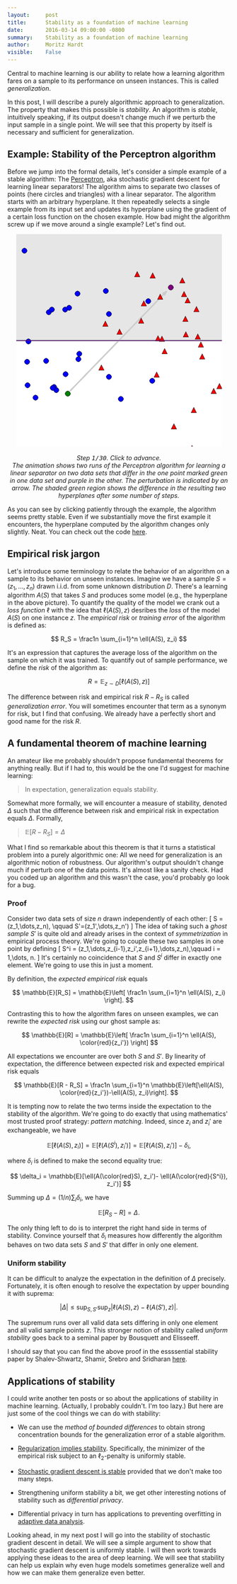 ```yaml
---
layout:     post
title:      Stability as a foundation of machine learning
date:       2016-03-14 09:00:00 -0800
summary:    Stability as a foundation of machine learning
author:     Moritz Hardt
visible:    False
---
```


Central to machine learning is our ability to relate how a learning algorithm fares on a sample to its performance on unseen instances. This is called *generalization*.

In this post, I will describe a purely algorithmic approach to generalization. The property that makes this possible is *stability*. An algorithm is *stable*, intuitively speaking, if its output doesn't change much if we perturb the input sample in a single point. We will see that this property by itself is necessary and sufficient for generalization.

## Example: Stability of the Perceptron algorithm

Before we jump into the formal details, let's consider a simple example of a stable algorithm: The [Perceptron](https://en.wikipedia.org/wiki/Perceptron), aka stochastic gradient descent for learning linear separators! The algorithm aims to separate two classes of points (here circles and triangles) with a linear separator. The algorithm starts with an arbitrary hyperplane. It then repeatedly selects a single example from its input set and updates its hyperplane using the gradient of a certain loss function on the chosen example. How bad might the algorithm screw up if we move around a single example? Let's find out.

  <!-- begin animation -->
  <div style="text-align:center;">
   <img id="imganim" src="/assets/sgd/00.png" onClick="forward_image()" />
   <p style="text-align:center;"><em>Step <span style="font-family:monospace;"><span id="counter">1</span>/30</span>. Click to advance.<br /> The animation shows two runs of the Perceptron algorithm for learning a linear separator on two data sets that differ in the one point marked green in one data set and purple in the other. The perturbation is indicated by an arrow. The shaded green region shows the difference in the resulting two hyperplanes after some number of steps. </em></p>
  </div>
  <script type='text/javascript'>//<![CDATA[
  var images = [
  "/assets/sgd/00.png",
  "/assets/sgd/01.png",
  "/assets/sgd/02.png",
  "/assets/sgd/03.png",
  "/assets/sgd/04.png",
  "/assets/sgd/05.png",
  "/assets/sgd/06.png",
  "/assets/sgd/07.png",
  "/assets/sgd/08.png",
  "/assets/sgd/09.png",
  "/assets/sgd/10.png",
  "/assets/sgd/11.png",
  "/assets/sgd/12.png",
  "/assets/sgd/13.png",
  "/assets/sgd/14.png",
  "/assets/sgd/15.png",
  "/assets/sgd/16.png",
  "/assets/sgd/17.png",
  "/assets/sgd/18.png",
  "/assets/sgd/19.png",
  "/assets/sgd/20.png", 
  "/assets/sgd/21.png",
  "/assets/sgd/22.png",
  "/assets/sgd/23.png",
  "/assets/sgd/24.png",
  "/assets/sgd/25.png",
  "/assets/sgd/26.png",
  "/assets/sgd/27.png",
  "/assets/sgd/28.png",
  "/assets/sgd/29.png" ]
  var i = 0
  function forward_image(){
   i = i + 1;
   document.getElementById('imganim').src = images[i%30];
   document.getElementById('counter').textContent = (i%30) + 1;
  }
  //]]> 
  </script>
  <!-- end animation -->

As you can see by clicking patiently through the example, the algorithm seems pretty stable. Even if we substantially move the first example it encounters, the hyperplane computed by the algorithm changes only slightly. Neat. You can check out the code [here](https://gist.github.com/mrtzh/266c37d3a274376134a6).

## Empirical risk jargon

Let's introduce some terminology to relate the behavior of an algorithm on a sample to its behavior on unseen instances. Imagine we have a sample $S=(z_1,\dots,z_n)$ drawn i.i.d. from some unknown distribution $D$. There's a learning algorithm $A(S)$ that takes $S$ and produces some model (e.g., the hyperplane in the above picture). To quantify the quality of the model we crank out a *loss function* $\ell$ with the idea that $\ell(A(S), z)$ desribes the *loss* of the model $A(S)$ on one instance $z$. The *empirical risk* or *training error* of the algorithm is defined as:

$$
R_S = \frac1n \sum_{i=1}^n \ell(A(S), z_i)
$$

It's an expression that captures the average loss of the algorithm on the sample on which it was trained. To quantify out of sample performance, we define the *risk* of the algorithm as:

$$
R = \mathop{\mathbb{E}}_{z\sim D}\left[ \ell(A(S), z) \right]
$$

The difference between risk and empirical risk $R - R_S$ is called *generalization error*. You will sometimes encounter that term as a synonym for risk, but I find that confusing. We already have a perfectly short and good name for the risk $R$.


## A fundamental theorem of machine learning

An amateur like me probably shouldn't propose fundamental theorems for anything really. But if I had to, this would be the one I'd suggest for machine learning:

> In expectation, generalization equals stability.

Somewhat more formally, we will encounter a measure of stability, denoted $\Delta$ such that the difference between risk and empirical risk in expectation equals $\Delta.$ Formally,

> $\mathbb{E}[R - R_S] = \Delta$

What I find so remarkable about this theorem is that it turns a statistical problem into a purely algorithmic one: All we need for generalization is an algorithmic notion of robustness. Our algorithm's output shouldn't change much if perturb one of the data points. It's almost like a sanity check. Had you coded up an algorithm and this wasn't the case, you'd probably go look for a bug.

### Proof

Consider two data sets of size $n$ drawn independently of each other:
\[
S = (z_1,\dots,z_n), \qquad S'=(z_1',\dots,z_n')
\]
The idea of taking such a *ghost sample* $S'$ is quite old and already arises in the context of *symmetrization* in empirical process theory.
We're going to couple these two samples in one point by defining
\[
S^i = (z_1,\dots,z_{i-1},z_i',z_{i+1},\dots,z_n),\qquad i = 1,\dots, n.
\]
It's certainly no coincidence that $S$ and $S^i$ differ in exactly one element. We're going to use this in just a moment. 

By definition, the *expected empirical risk* equals

$$
\mathbb{E}[R_S] = \mathbb{E}\left[ \frac1n \sum_{i=1}^n \ell(A(S), z_i) \right].
$$

Contrasting this to how the algorithm fares on unseen examples, we can rewrite the *expected risk* using our ghost sample as:

$$
\mathbb{E}[R] = \mathbb{E}\left[ \frac1n \sum_{i=1}^n \ell(A(S), \color{red}{z_i'}) \right]
$$

All expectations we encounter are over both $S$ and $S'$. By linearity of expectation, the difference between expected risk and expected empirical risk equals

$$
\mathbb{E}[R - R_S] 
= \frac1n \sum_{i=1}^n 
\mathbb{E}\left[\ell(A(S), \color{red}{z_i'})-\ell(A(S), z_i)\right].
$$

It is tempting now to relate the two terms inside the expectation to the stability of the algorithm. We're going to do exactly that using mathematics' most trusted proof strategy: *pattern matching*. Indeed, since $z_i$ and $z_i'$ are exchangeable, we have

$$
\mathbb{E}[\ell(A(S), z_i)] 
= \mathbb{E}[\ell(A(S^i), z_i')]
= \mathbb{E}[\ell(A(S), z_i')] - \delta_i,
$$

where $\delta_i$ is defined to make the second equality true:

$$
\delta_i = \mathbb{E}[\ell(A(\color{red}S), z_i')- \ell(A(\color{red}{S^i}), z_i')]
$$

Summing up $\Delta = (1/n)\sum_i \delta_i$, we have

$$
\mathbb{E}[ R_S - R] = \Delta.
$$

The only thing left to do is to interpret the right hand side in terms of stability. Convince yourself that $\delta_i$ measures how differently the algorithm behaves on two data sets $S$ and $S'$ that differ in only one element.

### Uniform stability

It can be difficult to analyze the expectation in the definition of $\Delta$ precisely. Fortunately, it is often enough to resolve the expectation by upper bounding it with suprema:

$$
|\Delta| \le \sup_{S,S'} \sup_{z} \left|\ell(A(S),z)-\ell(A(S'),z)\right|.
$$

The supremum runs over all valid data sets differing in only one element and all valid sample points $z$. This stronger notion of stability called *uniform stability* 
goes back to a seminal paper by Bousquett and Elisseeff. 

I should say that you can find the above proof in the essssential stability paper by Shalev-Shwartz, Shamir, Srebro and Sridharan [here](http://jmlr.csail.mit.edu/papers/volume11/shalev-shwartz10a/shalev-shwartz10a.pdf).

## Applications of stability

I could write another ten posts or so about the applications of stability in machine learning. (Actually, I probably couldn't. I'm too lazy.) But here are just some of the cool things we can do with stability:

* We can use the *method of bounded differences* to obtain strong concentration bounds for the generalization error of a stable algorithm.

* [Regularization implies stability](http://www.jmlr.org/papers/volume2/bousquet02a/bousquet02a.pdf). Specifically, the minimizer of the empirical risk subject to an $\ell_2$-penalty is uniformly stable.

* [Stochastic gradient descent is stable](http://arxiv.org/abs/1509.01240) provided that we don't make too many steps.

* Strengthening uniform stability a bit, we get other interesting notions of stability such as *differential privacy*.

* Differential privacy in turn has applications to preventing overfitting in [adaptive data analysis](http://blog.mrtz.org/2015/12/14/adaptive-data-analysis.html).

Looking ahead, in my next post I will go into the stability of stochastic gradient descent in detail. We will see a simple argument to show that stochastic gradient descent is uniformly stable. I will then work towards applying these ideas to the area of deep learning. We will see that stability can help us explain why even huge models sometimes generalize well and how we can make them generalize even better.
